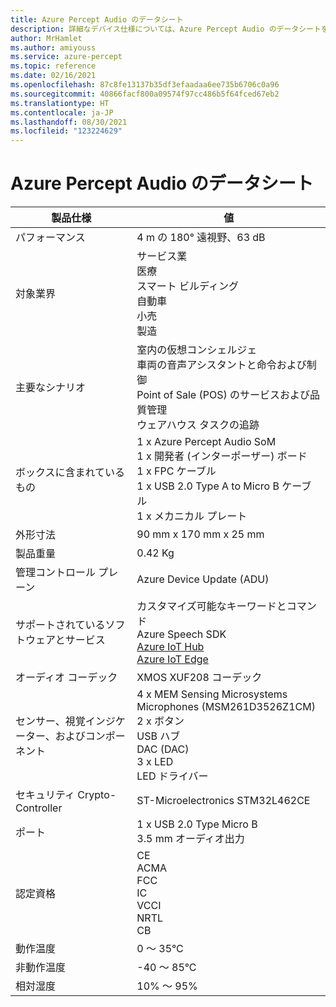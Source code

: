 ```yaml
---
title: Azure Percept Audio のデータシート
description: 詳細なデバイス仕様については、Azure Percept Audio のデータシートを確認してください
author: MrHamlet
ms.author: amiyouss
ms.service: azure-percept
ms.topic: reference
ms.date: 02/16/2021
ms.openlocfilehash: 87c8fe13137b35df3efaadaa6ee735b6706c0a96
ms.sourcegitcommit: 40866facf800a09574f97cc486b5f64fced67eb2
ms.translationtype: HT
ms.contentlocale: ja-JP
ms.lasthandoff: 08/30/2021
ms.locfileid: "123224629"
---
```

# <a name="azure-percept-audio-datasheet"></a>Azure Percept Audio のデータシート

|製品仕様           |値     |
|--------------------------------|--------|
|パフォーマンス                     |4 m の 180° 遠視野、63 dB  |
|対象業界               |サービス業 <br> 医療 <br> スマート ビルディング <br> 自動車 <br> 小売 <br> 製造  |
|主要なシナリオ                  |室内の仮想コンシェルジェ <br> 車両の音声アシスタントと命令および制御 <br> Point of Sale (POS) のサービスおよび品質管理 <br> ウェアハウス タスクの追跡|
|ボックスに含まれているもの  |1 x Azure Percept Audio SoM <br> 1 x 開発者 (インターポーザー) ボード <br> 1 x FPC ケーブル <br> 1 x USB 2.0 Type A to Micro B ケーブル <br> 1 x メカニカル プレート|
|外形寸法             |90 mm x 170 mm x 25 mm   |
|製品重量                  |0.42 Kg   |
|管理コントロール プレーン        |Azure Device Update (ADU)          |
|サポートされているソフトウェアとサービス |カスタマイズ可能なキーワードとコマンド <br> Azure Speech SDK <br> [Azure IoT Hub](https://azure.microsoft.com/services/iot-hub/) <br> [Azure IoT Edge](https://azure.microsoft.com/services/iot-edge/) |
|オーディオ コーデック                     |XMOS XUF208 コーデック        |
|センサー、視覚インジケーター、およびコンポーネント   |4 x MEM Sensing Microsystems Microphones (MSM261D3526Z1CM) <br> 2 x ボタン <br> USB ハブ <br> DAC (DAC) <br> 3 x LED <br> LED ドライバー          |
|セキュリティ Crypto-Controller      |ST-Microelectronics STM32L462CE       |
|ポート                           |1 x USB 2.0 Type Micro B <br> 3.5 mm オーディオ出力     |
|認定資格                   |CE <br> ACMA <br> FCC <br> IC <br> VCCI  <br> NRTL <br> CB  |
|動作温度           |0 ～ 35°C     |
|非動作温度       |-40 ～ 85°C     |
|相対湿度               |10% ～ 95%    |
